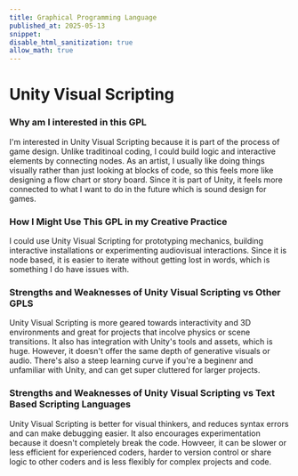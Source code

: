 ```yaml
---
title: Graphical Programming Language
published_at: 2025-05-13
snippet:
disable_html_sanitization: true
allow_math: true
---
```


# Unity Visual Scripting

### Why am I interested in this GPL

I'm interested in Unity Visual Scripting because it is part of the process of game design. Unlike traditinoal coding, I could build logic and interactive elements by connecting nodes. As an artist, I usually like doing things visually rather than just looking at blocks of code, so this feels more like designing a flow chart or story board. Since it is part of Unity, it feels more connected to what I want to do in the future which is sound design for games.

### How I Might Use This GPL in my Creative Practice

I could use Unity Visual Scripting for prototyping mechanics, building interactive installations or experimenting audiovisual interactions. Since it is node based, it is easier to iterate without getting lost in words, which is something I do have issues with.

### Strengths and Weaknesses of Unity Visual Scripting vs Other GPLS

Unity Visual Scripting is more geared towards interactivity and 3D environments and great for projects that incolve physics or scene transitions. It also has integration with Unity's tools and assets, which is huge. However, it doesn't offer the same depth of generative visuals or audio. There's also a steep learning curve if you're a beginenr and unfamiliar with Unity, and can get super cluttered for larger projects.

### Strengths and Weaknesses of Unity Visual Scripting vs Text Based Scripting Languages

Unity Visual Scripting is better for visual thinkers, and reduces syntax errors and can make debugging easier. It also encourages experimentation because it doesn't completely break the code. Howveer, it can be slower or less efficient for experienced coders, harder to version control or share logic to other coders and is less flexibly for complex projects and code.
